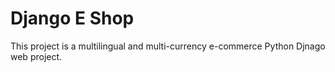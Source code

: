 # Django E Shop  
This project is a multilingual and multi-currency e-commerce Python Djnago web project.  